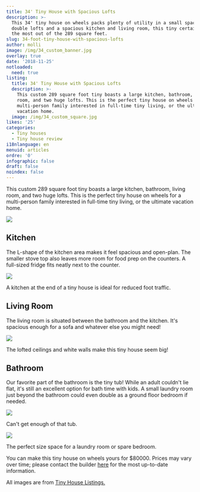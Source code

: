 ```yaml
---
title: 34' Tiny House with Spacious Lofts
description: >-
  This 34' tiny house on wheels packs plenty of utility in a small space. With
  double lofts and a spacious kitchen and living room, this tiny certainly makes
  the most out of the 289 square feet. 
slug: 34-foot-tiny-house-with-spacious-lofts
author: molli
image: /img/34_custom_banner.jpg
overlay: true
date: '2018-11-25'
notloaded:
  need: true
listing:
  title: 34' Tiny House with Spacious Lofts
  description: >-
    This custom 289 square foot tiny boasts a large kitchen, bathroom, living
    room, and two huge lofts. This is the perfect tiny house on wheels for a
    multi-person family interested in full-time tiny living, or the ultimate
    vacation home. 
  image: /img/34_custom_square.jpg
likes: '25'
categories:
  - Tiny houses
  - Tiny house review
i18nlanguage: en
menuid: articles
ordre: '0'
infographic: false
draft: false
noindex: false
---
```

This custom 289 square foot tiny boasts a large kitchen, bathroom, living room, and two huge lofts. This is the perfect tiny house on wheels for a multi-person family interested in full-time tiny living, or the ultimate vacation home. 

![](/img/34_custom_1.jpeg)

## Kitchen

The L-shape of the kitchen area makes it feel spacious and open-plan. The smaller stove top also leaves more room for food prep on the counters. A full-sized fridge fits neatly next to the counter. 

![](/img/34_custom_3.jpeg)

<span class="figcaption">A kitchen at the end of a tiny house is ideal for reduced foot traffic.</span>

## Living Room

The living room is situated between the bathroom and the kitchen. It's spacious enough for a sofa and whatever else you might need!

![](/img/34_custom_4.jpeg)

<span class="figcaption">The lofted ceilings and white walls make this tiny house seem big!</span>

## Bathroom

Our favorite part of the bathroom is the tiny tub! While an adult couldn't lie flat, it's still an excellent option for bath time with kids. A small laundry room just beyond the bathroom could even double as a ground floor bedroom if needed.

![](/img/34_custom_5.jpeg)

<span class="figcaption">Can't get enough of that tub.</span>

![](/img/34_custom_6.jpeg)

<span class="figcaption">The perfect size space for a laundry room or spare bedroom.</span>

You can make this tiny house on wheels yours for $80000. Prices may vary over time; please contact the builder [here](https://www.minttinyhomes.com/contact-tiny-living) for the most up-to-date information.

All images are from [Tiny House Listings.](https://tinyhouselistings.com/listings/vancouver-12-custom-34-ft-loft-edition)
